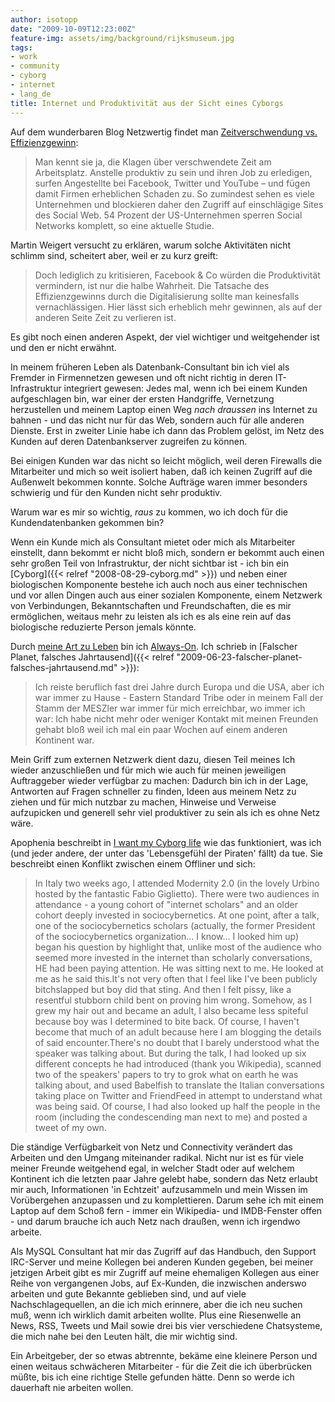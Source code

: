 ```yaml
---
author: isotopp
date: "2009-10-09T12:23:00Z"
feature-img: assets/img/background/rijksmuseum.jpg
tags:
- work
- community
- cyborg
- internet
- lang_de
title: Internet und Produktivität aus der Sicht eines Cyborgs
---
```

Auf dem wunderbaren Blog Netzwertig findet man 
[Zeitverschwendung vs. Effizienzgewinn](http://netzwertig.com/2009/10/09/internet-und-produktivitaet-zeitverschwendung-vs-effizienzgewinn/):

> Man kennt sie ja, die Klagen über verschwendete Zeit am Arbeitsplatz.
> Anstelle produktiv zu sein und ihren Job zu erledigen, surfen Angestellte
> bei Facebook, Twitter und YouTube – und fügen damit Firmen erheblichen
> Schaden zu. So zumindest sehen es viele Unternehmen und blockieren daher
> den Zugriff auf einschlägige Sites des Social Web. 54 Prozent der
> US-Unternehmen sperren Social Networks komplett, so eine aktuelle Studie.

Martin Weigert versucht zu erklären, warum solche Aktivitäten nicht schlimm
sind, scheitert aber, weil er zu kurz greift:

> Doch lediglich zu kritisieren, Facebook & Co würden die Produktivität
> vermindern, ist nur die halbe Wahrheit. Die Tatsache des Effizienzgewinns
> durch die Digitalisierung sollte man keinesfalls vernachlässigen. Hier
> lässt sich erheblich mehr gewinnen, als auf der anderen Seite Zeit zu
> verlieren ist.

Es gibt noch einen anderen Aspekt, der viel wichtiger und weitgehender ist
und den er nicht erwähnt.

In meinem früheren Leben als Datenbank-Consultant bin ich viel als Fremder
in Firmennetzen gewesen und oft nicht richtig in deren IT-Infrastruktur
integriert gewesen: Jedes mal, wenn ich bei einem Kunden aufgeschlagen bin,
war einer der ersten Handgriffe, Vernetzung herzustellen und meinem Laptop
einen Weg _nach draussen_ ins Internet zu bahnen - und das nicht nur für das
Web, sondern auch für alle anderen Dienste. Erst in zweiter Linie habe ich
dann das Problem gelöst, im Netz des Kunden auf deren Datenbankserver
zugreifen zu können.

Bei einigen Kunden war das nicht so leicht möglich, weil deren Firewalls die
Mitarbeiter und mich so weit isoliert haben, daß ich keinen Zugriff auf die
Außenwelt bekommen konnte. Solche Aufträge waren immer besonders schwierig
und für den Kunden nicht sehr produktiv.

Warum war es mir so wichtig, _raus_ zu kommen, wo ich doch für die
Kundendatenbanken gekommen bin?

Wenn ein Kunde mich als Consultant mietet oder mich als Mitarbeiter
einstellt, dann bekommt er nicht bloß mich, sondern er bekommt auch einen
sehr großen Teil von Infrastruktur, der nicht sichtbar ist - ich bin ein
[Cyborg]({{< relref "2008-08-29-cyborg.md" >}}) und neben einer
biologischen Komponente bestehe ich auch noch aus einer technischen und vor
allen Dingen auch aus einer sozialen Komponente, einem Netzwerk von
Verbindungen, Bekanntschaften und Freundschaften, die es mir ermöglichen,
weitaus mehr zu leisten als ich es als eine rein auf das biologische
reduzierte Person jemals könnte.

Durch 
[meine Art zu Leben](http://twitter.com/RolandTichy/status/4550060774) bin
ich
[Always-On](http://netzwertig.com/2009/10/02/gesellschaft-ueber-das-lebensgefuehl-always-on/).
Ich schrieb in
[Falscher Planet, falsches Jahrtausend]({{< relref "2009-06-23-falscher-planet-falsches-jahrtausend.md" >}}):

> Ich reiste beruflich fast drei Jahre durch Europa und die USA, aber ich
> war immer zu Hause - Eastern Standard Tribe oder in meinem Fall der Stamm
> der MESZler war immer für mich erreichbar, wo immer ich war: Ich habe
> nicht mehr oder weniger Kontakt mit meinen Freunden gehabt bloß weil ich
> mal ein paar Wochen auf einem anderen Kontinent war.

Mein Griff zum externen Netzwerk dient dazu, diesen Teil meines Ich wieder
anzuschließen und für mich wie auch für meinen jeweiligen Auftraggeber
wieder verfügbar zu machen: Dadurch bin ich in der Lage, Antworten auf
Fragen schneller zu finden, Ideen aus meinem Netz zu ziehen und für mich
nutzbar zu machen, Hinweise und Verweise aufzupicken und generell sehr viel
produktiver zu sein als ich es ohne Netz wäre.

Apophenia beschreibt in [I want my Cyborg
life](http://www.zephoria.org/thoughts/archives/2009/07/13/i_want_my_cybor.html)
wie das funktioniert, was ich (und jeder andere, der unter das 'Lebensgefühl
der Piraten' fällt) da tue. Sie beschreibt einen Konflikt zwischen einem
Offliner und sich:

> In Italy two weeks ago, I attended Modernity 2.0 (in the lovely Urbino
> hosted by the fantastic Fabio Giglietto). There were two audiences in
> attendance - a young cohort of "internet scholars" and an older cohort
> deeply invested in sociocybernetics. At one point, after a talk, one of
> the sociocybernetics scholars (actually, the former President of the
> sociocybernetics organization... I know... I looked him up) began his
> question by highlight that, unlike most of the audience who seemed more
> invested in the internet than scholarly conversations, HE had been paying
> attention. He was sitting next to me. He looked at me as he said this.It's
> not very often that I feel like I've been publicly bitchslapped but boy
> did that sting. And then I felt pissy, like a resentful stubborn child
> bent on proving him wrong. Somehow, as I grew my hair out and became an
> adult, I also became less spiteful because boy was I determined to bite
> back. Of course, I haven't become that much of an adult because here I am
> blogging the details of said encounter.There's no doubt that I barely
> understood what the speaker was talking about. But during the talk, I had
> looked up six different concepts he had introduced (thank you Wikipedia),
> scanned two of the speakers' papers to try to grok what on earth he was
> talking about, and used Babelfish to translate the Italian conversations
> taking place on Twitter and FriendFeed in attempt to understand what was
> being said. Of course, I had also looked up half the people in the room
> (including the condescending man next to me) and posted a tweet of my own.
 
Die ständige Verfügbarkeit von Netz und Connectivity verändert das Arbeiten
und den Umgang miteinander radikal. Nicht nur ist es für viele meiner
Freunde weitgehend egal, in welcher Stadt oder auf welchem Kontinent ich die
letzten paar Jahre gelebt habe, sondern das Netz erlaubt mir auch,
Informationen 'in Echtzeit' aufzusammeln und mein Wissen im Vorübergehen
anzupassen und zu komplettieren. Darum sehe ich mit einem Laptop auf dem
Schoß fern - immer ein Wikipedia- und IMDB-Fenster offen - und darum brauche
ich auch Netz nach draußen, wenn ich irgendwo arbeite.

Als MySQL Consultant hat mir das Zugriff auf das Handbuch, den Support
IRC-Server und meine Kollegen bei anderen Kunden gegeben, bei meiner
jetzigen Arbeit gibt es mir Zugriff auf meine ehemaligen Kollegen aus einer
Reihe von vergangenen Jobs, auf Ex-Kunden, die inzwischen anderswo arbeiten
und gute Bekannte geblieben sind, und auf viele Nachschlagequellen, an die
ich mich erinnere, aber die ich neu suchen muß, wenn ich wirklich damit
arbeiten wollte. Plus eine Riesenwelle an News, RSS, Tweets und Mail sowie
drei bis vier verschiedene Chatsysteme, die mich nahe bei den Leuten hält,
die mir wichtig sind.

Ein Arbeitgeber, der so etwas abtrennte, bekäme eine kleinere Person und
einen weitaus schwächeren Mitarbeiter - für die Zeit die ich überbrücken
müßte, bis ich eine richtige Stelle gefunden hätte. Denn so werde ich
dauerhaft nie arbeiten wollen.
